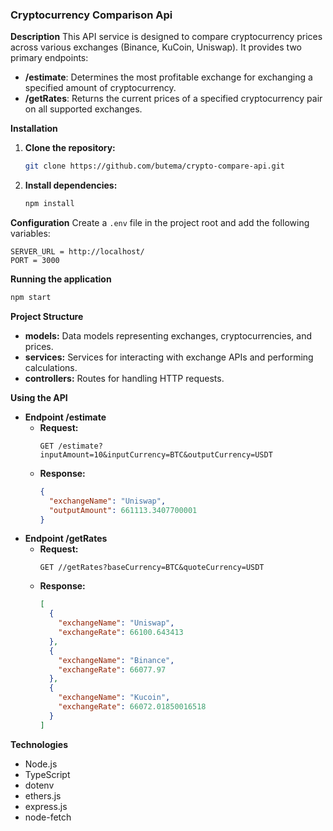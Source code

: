 ### **Cryptocurrency Comparison Api**

**Description**
This API service is designed to compare cryptocurrency prices across various exchanges (Binance, KuCoin, Uniswap). It provides two primary endpoints:

- **/estimate**: Determines the most profitable exchange for exchanging a specified amount of cryptocurrency.
- **/getRates**: Returns the current prices of a specified cryptocurrency pair on all supported exchanges.

**Installation**

1. **Clone the repository:**
   ```bash
   git clone https://github.com/butema/crypto-compare-api.git
   ```
2. **Install dependencies:**
   ```bash
   npm install
   ```

**Configuration**
Create a `.env` file in the project root and add the following variables:

```
SERVER_URL = http://localhost/
PORT = 3000
```

**Running the application**

```bash
npm start
```

**Project Structure**

- **models:** Data models representing exchanges, cryptocurrencies, and prices.
- **services:** Services for interacting with exchange APIs and performing calculations.
- **controllers:** Routes for handling HTTP requests.

**Using the API**

- **Endpoint /estimate**
  - **Request:**
    ```
    GET /estimate?inputAmount=10&inputCurrency=BTC&outputCurrency=USDT
    ```
  - **Response:**
    ```json
    {
      "exchangeName": "Uniswap",
      "outputAmount": 661113.3407700001
    }
    ```
- **Endpoint /getRates**
  - **Request:**
    ```
    GET //getRates?baseCurrency=BTC&quoteCurrency=USDT
    ```
  - **Response:**
    ```json
    [
      {
        "exchangeName": "Uniswap",
        "exchangeRate": 66100.643413
      },
      {
        "exchangeName": "Binance",
        "exchangeRate": 66077.97
      },
      {
        "exchangeName": "Kucoin",
        "exchangeRate": 66072.01850016518
      }
    ]
    ```

**Technologies**

- Node.js
- TypeScript
- dotenv
- ethers.js
- express.js
- node-fetch
